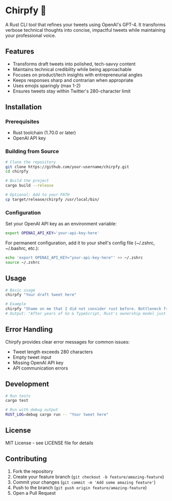 # Chirpfy 🦀

A Rust CLI tool that refines your tweets using OpenAI's GPT-4. It transforms verbose technical thoughts into concise, impactful tweets while maintaining your professional voice.

## Features

- Transforms draft tweets into polished, tech-savvy content
- Maintains technical credibility while being approachable
- Focuses on product/tech insights with entrepreneurial angles
- Keeps responses sharp and contrarian when appropriate
- Uses emojis sparingly (max 1-2)
- Ensures tweets stay within Twitter's 280-character limit

## Installation

### Prerequisites

- Rust toolchain (1.70.0 or later)
- OpenAI API key

### Building from Source

```bash
# Clone the repository
git clone https://github.com/your-username/chirpfy.git
cd chirpfy

# Build the project
cargo build --release

# Optional: Add to your PATH
cp target/release/chirpfy /usr/local/bin/
```

### Configuration

Set your OpenAI API key as an environment variable:

```bash
export OPENAI_API_KEY='your-api-key-here'
```

For permanent configuration, add it to your shell's config file (~/.zshrc, ~/.bashrc, etc.):

```bash
echo 'export OPENAI_API_KEY="your-api-key-here"' >> ~/.zshrc
source ~/.zshrc
```

## Usage

```bash
# Basic usage
chirpfy "Your draft tweet here"

# Example
chirpfy "Shame on me that I did not consider rust before. Bottleneck from my mind got removed."
# Output: "After years of Go & TypeScript, Rust's ownership model just clicked. It's not just about memory - it's about modeling complex systems correctly from day one. 🦀"
```

## Error Handling

Chirpfy provides clear error messages for common issues:

- Tweet length exceeds 280 characters
- Empty tweet input
- Missing OpenAI API key
- API communication errors

## Development

```bash
# Run tests
cargo test

# Run with debug output
RUST_LOG=debug cargo run -- "Your tweet here"
```

## License

MIT License - see LICENSE file for details

## Contributing

1. Fork the repository
2. Create your feature branch (`git checkout -b feature/amazing-feature`)
3. Commit your changes (`git commit -m 'Add some amazing feature'`)
4. Push to the branch (`git push origin feature/amazing-feature`)
5. Open a Pull Request
